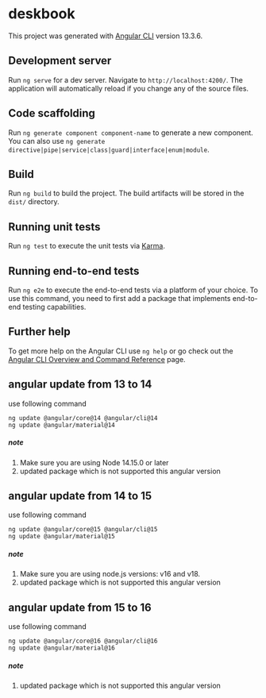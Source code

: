 # deskbook

This project was generated with [Angular CLI](https://github.com/angular/angular-cli) version 13.3.6.

## Development server

Run `ng serve` for a dev server. Navigate to `http://localhost:4200/`. The application will automatically reload if you change any of the source files.

## Code scaffolding

Run `ng generate component component-name` to generate a new component. You can also use `ng generate directive|pipe|service|class|guard|interface|enum|module`.

## Build

Run `ng build` to build the project. The build artifacts will be stored in the `dist/` directory.

## Running unit tests

Run `ng test` to execute the unit tests via [Karma](https://karma-runner.github.io).

## Running end-to-end tests

Run `ng e2e` to execute the end-to-end tests via a platform of your choice. To use this command, you need to first add a package that implements end-to-end testing capabilities.

## Further help

To get more help on the Angular CLI use `ng help` or go check out the [Angular CLI Overview and Command Reference](https://angular.io/cli) page.


## angular update from 13 to 14 
use following command 

```
ng update @angular/core@14 @angular/cli@14
ng update @angular/material@14

```

##### note 
1. Make sure you are using Node 14.15.0 or later
2. updated package which is not supported this angular version

## angular update from 14 to 15 
use following command 

```
ng update @angular/core@15 @angular/cli@15
ng update @angular/material@15

```
##### note 
1. Make sure you are using node.js versions: v16 and v18.
2. updated package which is not supported this angular version

## angular update from 15 to 16
use following command 

```
ng update @angular/core@16 @angular/cli@16
ng update @angular/material@16
```

##### note 
1. updated package which is not supported this angular version





